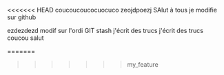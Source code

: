 <<<<<<< HEAD
coucoucoucocuocuco zeojdpoezj
SAlut à tous je modifie sur github

ezdezdezd modif sur l'ordi 
GIT stash
j'écrit des trucs 
j'écrit des trucs 
coucou salut 

=======
>>>>>>> my_feature
